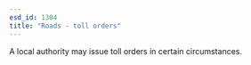 ```yaml
---
esd_id: 1304
title: "Roads - toll orders"
---
```


A local authority may issue toll orders in certain circumstances.

